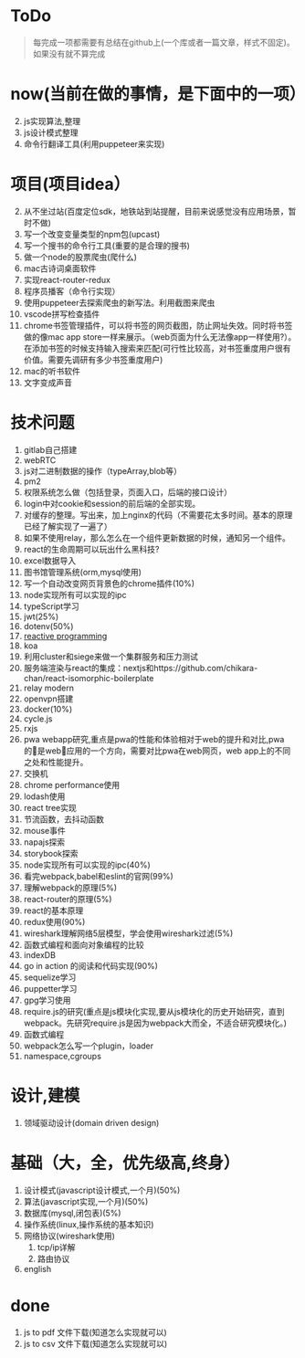 # ToDo

> 每完成一项都需要有总结在github上(一个库或者一篇文章，样式不固定)。如果没有就不算完成 

# now(当前在做的事情，是下面中的一项）
2. js实现算法,整理
3. js设计模式整理
1. 命令行翻译工具(利用puppeteer来实现)


# 项目(项目idea）

2. 从不坐过站(百度定位sdk，地铁站到站提醒，目前来说感觉没有应用场景，暂时不做)
4. 写一个改变变量类型的npm包(upcast)
5. 写一个搜书的命令行工具(重要的是合理的搜书)
6. 做一个node的股票爬虫(爬什么)
8. mac古诗词桌面软件
9. 实现react-router-redux
11. 程序员播客（命令行实现）
12. 使用puppeteer去探索爬虫的新写法。利用截图来爬虫
14. vscode拼写检查插件
15. chrome书签管理插件，可以将书签的网页截图，防止网址失效。同时将书签做的像mac app store一样来展示。（web页面为什么无法像app一样使用?）。在添加书签的时候支持输入搜索来匹配(可行性比较高，对书签重度用户很有价值。需要先调研有多少书签重度用户)
16. mac的听书软件
17. 文字变成声音

# 技术问题

1. gitlab自己搭建
1. webRTC
1. js对二进制数据的操作（typeArray,blob等）
1. pm2
1. 权限系统怎么做（包括登录，页面入口，后端的接口设计）
1. login中对cookie和session的前后端的全部实现。
1. 对缓存的整理。写出来，加上nginx的代码（不需要花太多时间。基本的原理已经了解实现了一遍了）
1. 如果不使用relay，那么怎么在一个组件更新数据的时候，通知另一个组件。
13. react的生命周期可以玩出什么黑科技?
10. excel数据导入
7. 图书馆管理系统(orm,mysql使用)
3. 写一个自动改变网页背景色的chrome插件(10%)
1. node实现所有可以实现的ipc
3. typeScript学习
1. jwt(25%)
2. dotenv(50%)
3. [reactive programming](http://blog.leapoahead.com/2016/03/02/introduction-to-reactive-programming/)
4. koa
5. 利用cluster和siege来做一个集群服务和压力测试
6. 服务端渲染与react的集成：nextjs和https://github.com/chikara-chan/react-isomorphic-boilerplate
7. relay modern
8. openvpn搭建
10. docker(10%)
11. cycle.js
12. rxjs
13. pwa webapp研究,重点是pwa的性能和体验相对于web的提升和对比,pwa的是web应用的一个方向，需要对比pwa在web网页，web app上的不同之处和性能提升。
14. 交换机
15. chrome performance使用
16. lodash使用
17. react tree实现
18. 节流函数，去抖动函数
19. mouse事件
20. napajs探索
21. storybook探索
22. node实现所有可以实现的ipc(40%)
1. 看完webpack,babel和eslint的官网(99%)
2. 理解webpack的原理(5%)
3. react-router的原理(5%)
4. react的基本原理
5. redux使用(90%)
6. wireshark理解网络5层模型，学会使用wireshark过滤(5%)
7. 函数式编程和面向对象编程的比较
8. indexDB
9. go in action 的阅读和代码实现(90%)
10. sequelize学习
11. puppetter学习
12. gpg学习使用
1. require.js的研究(重点是js模块化实现,要从js模块化的历史开始研究，直到webpack。先研究require.js是因为webpack大而全，不适合研究模块化。)
2. 函数式编程
3. webpack怎么写一个plugin，loader
4. namespace,cgroups

# 设计,建模

1. 领域驱动设计(domain driven design)


# 基础（大，全，优先级高,终身）

1. 设计模式(javascript设计模式,一个月)(50%)
2. 算法(javascript实现,一个月)(50%)
3. 数据库(mysql,闭包表)(5%)
4. 操作系统(linux,操作系统的基本知识)
5. 网络协议(wireshark使用)
	1. tcp/ip详解
	2. 路由协议
5. english



# done

1. js to pdf 文件下载(知道怎么实现就可以)
1. js to csv 文件下载(知道怎么实现就可以)
